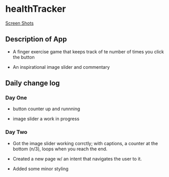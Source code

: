# healthTracker

[Screen Shots](screenshots.md)

## Description of App
 
 * A finger exercise game that keeps track of te number of times you click the button
 
 * An inspirational image slider and commentary
 
## Daily change log

### Day One
 
 * button counter up and runnning
 
 * image slider a work in progress
 
### Day Two

 * Got the image slider working corrctly; with captions, a counter at the bottom (n/3),
 loops when you reach the end.
 
 * Created a new page w/ an intent that navigates the user to it.
 
 * Added some minor styling